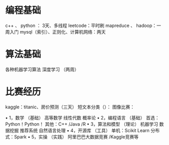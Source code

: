 
# 编程基础
c++ 、 python ： 3天、多线程
leetcode：平时刷
mapreduce 、 hadoop：一周入门
mysql（索引）、正则化、计算机网络：两天


# 算法基础
各种机器学习算法
深度学习
（两周）


# 比赛经历
kaggle：titanic、房价预测（三天）
短文本分类（）：
图像比赛：




• 1，数学 （基础）
高等数学 线性代数 概率论
• 2，编程语言 （基础）
首选：Python！Python！
其他：C++ /Java /R
• 3，算法和模型 （理论）
机器学习 数据挖掘 推荐系统 自然语言处理
• 4，开源库 （工具）
单机：Scikit Learn
分布式：Spark
• 5，实操 （实践）
阿里巴巴大数据竞赛 /Kaggle竞赛等